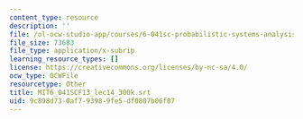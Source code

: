 ```yaml
---
content_type: resource
description: ''
file: /ol-ocw-studio-app/courses/6-041sc-probabilistic-systems-analysis-and-applied-probability-fall-2013/9c898d730af793989fe5df0807b06f07_MIT6_041SCF13_lec14_300k.srt
file_size: 73683
file_type: application/x-subrip
learning_resource_types: []
license: https://creativecommons.org/licenses/by-nc-sa/4.0/
ocw_type: OCWFile
resourcetype: Other
title: MIT6_041SCF13_lec14_300k.srt
uid: 9c898d73-0af7-9398-9fe5-df0807b06f07
---
```


